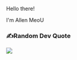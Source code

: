 

Hello there! 

I'm Allen MeoU
### ✍️Random Dev Quote
![](https://quotes-github-readme.vercel.app/api?type=horizontal&theme=radical)

